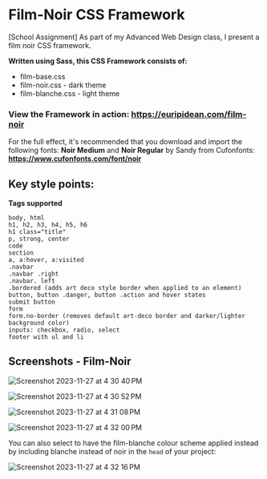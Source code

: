 # Film-Noir CSS Framework
[School Assignment] As part of my Advanced Web Design class, I present a film noir CSS framework.

**Written using Sass, this CSS Framework consists of:**
- film-base.css
- film-noir.css - dark theme
- film-blanche.css - light theme

### View the Framework in action: https://euripidean.com/film-noir

For the full effect, it's recommended that you download and import the following fonts:
**Noir Medium** and **Noir Regular** by Sandy from Cufonfonts: **https://www.cufonfonts.com/font/noir**

## Key style points:
**Tags supported**
```
body, html
h1, h2, h3, h4, h5, h6
h1 class="title"
p, strong, center
code
section
a, a:hover, a:visited
.navbar
.navbar .right
.navbar. left
.bordered (adds art deco style border when applied to an element)
button, button .danger, button .action and hover states
submit button
form
form.no-border (removes default art-deco border and darker/lighter background color)
inputs: checkbox, radio, select
footer with ul and li
```

## Screenshots - Film-Noir
![Screenshot 2023-11-27 at 4 30 40 PM](https://github.com/euripidean/film-noir/assets/33559193/3e8ada98-1a02-4b5f-9292-9dd15d6884a8)

![Screenshot 2023-11-27 at 4 30 52 PM](https://github.com/euripidean/film-noir/assets/33559193/03cf26d8-2330-4a81-84d4-5370fb953347)

![Screenshot 2023-11-27 at 4 31 08 PM](https://github.com/euripidean/film-noir/assets/33559193/e0843cce-f437-4630-87e2-041e77859518)

![Screenshot 2023-11-27 at 4 32 00 PM](https://github.com/euripidean/film-noir/assets/33559193/0ed0895b-b6fe-4a62-8744-bbc5a22eeef7)

You can also select to have the film-blanche colour scheme applied instead by including blanche instead of noir in the `head` of your project:

![Screenshot 2023-11-27 at 4 32 16 PM](https://github.com/euripidean/film-noir/assets/33559193/fb0a3ff6-9144-4b08-bf77-ed2faa6a368c)

